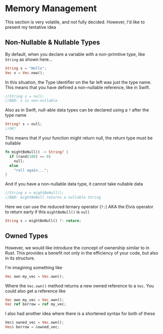 
# Memory Management

This section is very volatile, and not fully decided. However, I'd like to present my tentative idea

## Non-Nullable & Nullable Types

By default, when you declare a variable with a non-primitive type, like `String` as shown here...

```rust
String s = "Hello";
Vec v = Vec.new();
```

In this situation, the Type identifier on the far left was just the type name. This means that you have defined a non-nullable reference, like in Swift.

```rust
//String s = null;
//BAD: s is non-nullable
```

Also as in Swift, null-able data types can be declared using a `?` after the type name

```rust
String? s = null;
//OK!
```

This means that if your function might return null, the return type must be nullable

```rust
fn mightBeNull() -> String? {
  if (rand(100) == 0)
    null;
  else
    "roll again...";
}
```

And if you have a non-nullable data type, it cannot take nullable data

```rust
//String s = mightBeNull();
//BAD: mightBeNull returns a nullable String
```

Here we can use the reduced ternary operator (`?:`) AKA the Elvis operator to return early if this `mightBeNull()` is `null`

```rust
String s = mightBeNull() ?: return;
```

## Owned Types

However, we would like introduce the concept of ownership similar to in Rust. This provides a benefit not only in the efficiency of your code, but also in its structure.

I'm imagining something like 

```rust
Vec own my_vec = Vec.own();
```

Where the `Vec.own()` method returns a new owned reference to a `Vec`. You could also get a reference like

```rust
Vec own my_vec = Vec.own();
Vec ref borrow = ref my_vec;
```

I also had another idea where there is a shortened syntax for both of these

```rust
Vec$ owned_vec = Vec.own();
Vec& borrow = &owned_vec;
```
